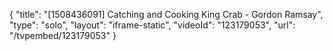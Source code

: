 {
    "title": "[1508436091] Catching and Cooking King Crab - Gordon Ramsay",
    "type": "solo",
    "layout": "iframe-static",
    "videoId": "123179053",
    "url": "\/tvpembed\/123179053"
}